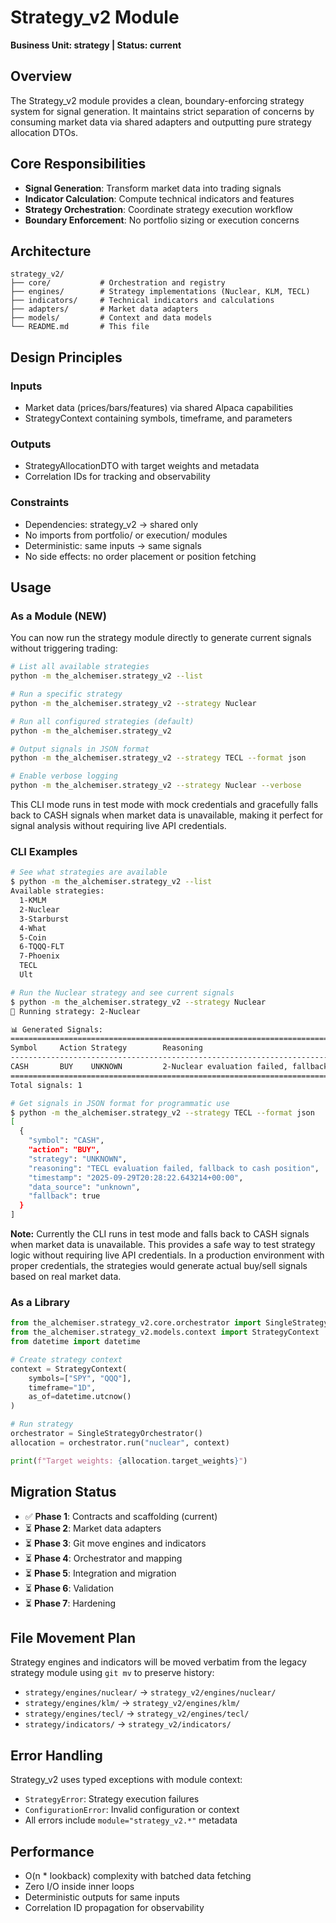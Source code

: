 # Strategy_v2 Module

**Business Unit: strategy | Status: current**

## Overview

The Strategy_v2 module provides a clean, boundary-enforcing strategy system for signal generation. It maintains strict separation of concerns by consuming market data via shared adapters and outputting pure strategy allocation DTOs.

## Core Responsibilities

- **Signal Generation**: Transform market data into trading signals
- **Indicator Calculation**: Compute technical indicators and features
- **Strategy Orchestration**: Coordinate strategy execution workflow
- **Boundary Enforcement**: No portfolio sizing or execution concerns

## Architecture

```
strategy_v2/
├── core/           # Orchestration and registry
├── engines/        # Strategy implementations (Nuclear, KLM, TECL)
├── indicators/     # Technical indicators and calculations
├── adapters/       # Market data adapters
├── models/         # Context and data models
└── README.md       # This file
```

## Design Principles

### Inputs
- Market data (prices/bars/features) via shared Alpaca capabilities
- StrategyContext containing symbols, timeframe, and parameters

### Outputs
- StrategyAllocationDTO with target weights and metadata
- Correlation IDs for tracking and observability

### Constraints
- Dependencies: strategy_v2 → shared only
- No imports from portfolio/ or execution/ modules
- Deterministic: same inputs → same signals
- No side effects: no order placement or position fetching

## Usage

### As a Module (NEW)

You can now run the strategy module directly to generate current signals without triggering trading:

```bash
# List all available strategies
python -m the_alchemiser.strategy_v2 --list

# Run a specific strategy
python -m the_alchemiser.strategy_v2 --strategy Nuclear

# Run all configured strategies (default)
python -m the_alchemiser.strategy_v2

# Output signals in JSON format
python -m the_alchemiser.strategy_v2 --strategy TECL --format json

# Enable verbose logging
python -m the_alchemiser.strategy_v2 --strategy Nuclear --verbose
```

This CLI mode runs in test mode with mock credentials and gracefully falls back to CASH signals when market data is unavailable, making it perfect for signal analysis without requiring live API credentials.

### CLI Examples

```bash
# See what strategies are available
$ python -m the_alchemiser.strategy_v2 --list
Available strategies:
  1-KMLM
  2-Nuclear
  3-Starburst
  4-What
  5-Coin
  6-TQQQ-FLT
  7-Phoenix
  TECL
  Ult

# Run the Nuclear strategy and see current signals
$ python -m the_alchemiser.strategy_v2 --strategy Nuclear
🔄 Running strategy: 2-Nuclear

📊 Generated Signals:
================================================================================
Symbol     Action Strategy        Reasoning
--------------------------------------------------------------------------------
CASH       BUY    UNKNOWN         2-Nuclear evaluation failed, fallback to c...
================================================================================
Total signals: 1

# Get signals in JSON format for programmatic use
$ python -m the_alchemiser.strategy_v2 --strategy TECL --format json
[
  {
    "symbol": "CASH",
    "action": "BUY", 
    "strategy": "UNKNOWN",
    "reasoning": "TECL evaluation failed, fallback to cash position",
    "timestamp": "2025-09-29T20:28:22.643214+00:00",
    "data_source": "unknown",
    "fallback": true
  }
]
```

**Note:** Currently the CLI runs in test mode and falls back to CASH signals when market data is unavailable. This provides a safe way to test strategy logic without requiring live API credentials. In a production environment with proper credentials, the strategies would generate actual buy/sell signals based on real market data.

### As a Library

```python
from the_alchemiser.strategy_v2.core.orchestrator import SingleStrategyOrchestrator
from the_alchemiser.strategy_v2.models.context import StrategyContext
from datetime import datetime

# Create strategy context
context = StrategyContext(
    symbols=["SPY", "QQQ"],
    timeframe="1D",
    as_of=datetime.utcnow()
)

# Run strategy
orchestrator = SingleStrategyOrchestrator()
allocation = orchestrator.run("nuclear", context)

print(f"Target weights: {allocation.target_weights}")
```

## Migration Status

- ✅ **Phase 1**: Contracts and scaffolding (current)
- ⏳ **Phase 2**: Market data adapters
- ⏳ **Phase 3**: Git move engines and indicators
- ⏳ **Phase 4**: Orchestrator and mapping
- ⏳ **Phase 5**: Integration and migration
- ⏳ **Phase 6**: Validation
- ⏳ **Phase 7**: Hardening

## File Movement Plan

Strategy engines and indicators will be moved verbatim from the legacy strategy module using `git mv` to preserve history:

- `strategy/engines/nuclear/` → `strategy_v2/engines/nuclear/`
- `strategy/engines/klm/` → `strategy_v2/engines/klm/`
- `strategy/engines/tecl/` → `strategy_v2/engines/tecl/`
- `strategy/indicators/` → `strategy_v2/indicators/`

## Error Handling

Strategy_v2 uses typed exceptions with module context:

- `StrategyError`: Strategy execution failures
- `ConfigurationError`: Invalid configuration or context
- All errors include `module="strategy_v2.*"` metadata

## Performance

- O(n * lookback) complexity with batched data fetching
- Zero I/O inside inner loops
- Deterministic outputs for same inputs
- Correlation ID propagation for observability